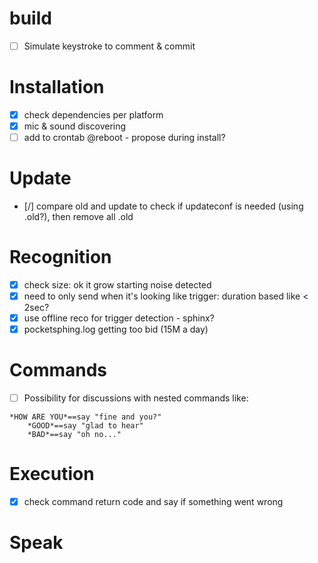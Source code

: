 # build

- [ ] Simulate keystroke to comment & commit

# Installation

- [X] check dependencies per platform
- [X] mic & sound discovering
- [ ] add to crontab @reboot - propose during install?

# Update

- [/] compare old and update to check if updateconf is needed (using .old?), then remove all .old

# Recognition

- [X] check size: ok it grow starting noise detected
- [X] need to only send when it's looking like trigger: duration based like < 2sec?
- [X] use offline reco for trigger detection - sphinx?
- [X] pocketsphing.log getting too bid (15M a day)

# Commands 

- [ ] Possibility for discussions with nested commands like:
```
*HOW ARE YOU*==say "fine and you?"
	*GOOD*==say "glad to hear"
	*BAD*==say "oh no..."
```

# Execution

- [X] check command return code and say if something went wrong

# Speak
